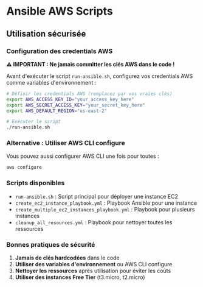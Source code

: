 # Ansible AWS Scripts

## Utilisation sécurisée

### Configuration des credentials AWS

**⚠️ IMPORTANT : Ne jamais committer les clés AWS dans le code !**

Avant d'exécuter le script `run-ansible.sh`, configurez vos credentials AWS comme variables d'environnement :

```bash
# Définir les credentials AWS (remplacez par vos vraies clés)
export AWS_ACCESS_KEY_ID="your_access_key_here"
export AWS_SECRET_ACCESS_KEY="your_secret_key_here"
export AWS_DEFAULT_REGION="us-east-2"

# Exécuter le script
./run-ansible.sh
```

### Alternative : Utiliser AWS CLI configure

Vous pouvez aussi configurer AWS CLI une fois pour toutes :

```bash
aws configure
```

### Scripts disponibles

- `run-ansible.sh` : Script principal pour déployer une instance EC2
- `create_ec2_instance_playbook.yml` : Playbook Ansible pour une instance
- `create_multiple_ec2_instances_playbook.yml` : Playbook pour plusieurs instances
- `cleanup_all_resources.yml` : Playbook pour nettoyer toutes les ressources

### Bonnes pratiques de sécurité

1. **Jamais de clés hardcodées** dans le code
2. **Utiliser des variables d'environnement** ou AWS CLI configure
3. **Nettoyer les ressources** après utilisation pour éviter les coûts
4. **Utiliser des instances Free Tier** (t3.micro, t2.micro)